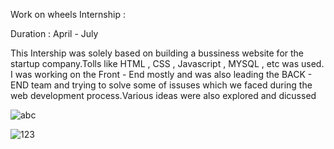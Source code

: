 Work on wheels Internship :

Duration : April - July

This Intership was solely based on building a bussiness website for the startup company.Tolls like HTML , CSS , Javascript , MYSQL , etc was used.
I was working  on the Front - End mostly and was also leading the BACK - END team  and trying to solve some of issuses which we faced during the 
web development process.Various ideas were also explored and dicussed 
  
![abc](https://user-images.githubusercontent.com/44118554/93969768-4d27f580-fd8a-11ea-9770-b68d52f97a26.png)


![123](https://user-images.githubusercontent.com/44118554/96335473-85bfa400-1096-11eb-9c6a-7b5773a32ccd.PNG)
